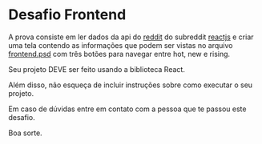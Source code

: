 # Desafio Frontend

A prova consiste em ler dados da api do [reddit](https://www.reddit.com/dev/api/) do subreddit [reactjs](https://www.reddit.com/r/reactjs/) e criar uma tela contendo as informações que podem ser vistas no arquivo [frontend.psd](https://github.com/winnin/desafio/blob/master/frontend.psd) com três botões para navegar entre hot, new e rising.

Seu projeto DEVE ser feito usando a biblioteca React.

Além disso, não esqueça de incluir instruções sobre como executar o seu projeto.

Em caso de dúvidas entre em contato com a pessoa que te passou este desafio.

Boa sorte.